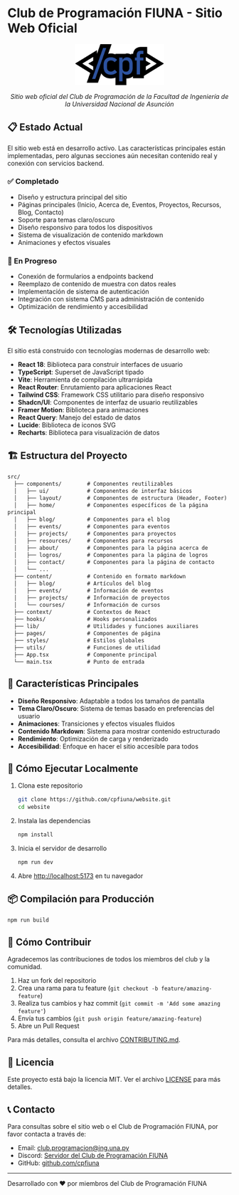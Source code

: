 # Club de Programación FIUNA - Sitio Web Oficial

<div align="center">
  <img src="public/cpf-logo.png" alt="Logo del Club de Programación FIUNA" width="200" />
  <p><em>Sitio web oficial del Club de Programación de la Facultad de Ingeniería de la Universidad Nacional de Asunción</em></p>
</div>

## 📋 Estado Actual

El sitio web está en desarrollo activo. Las características principales están implementadas, pero algunas secciones aún necesitan contenido real y conexión con servicios backend.

### ✅ Completado
- Diseño y estructura principal del sitio
- Páginas principales (Inicio, Acerca de, Eventos, Proyectos, Recursos, Blog, Contacto)
- Soporte para temas claro/oscuro
- Diseño responsivo para todos los dispositivos
- Sistema de visualización de contenido markdown
- Animaciones y efectos visuales

### 🚧 En Progreso
- Conexión de formularios a endpoints backend
- Reemplazo de contenido de muestra con datos reales
- Implementación de sistema de autenticación
- Integración con sistema CMS para administración de contenido
- Optimización de rendimiento y accesibilidad

## 🛠️ Tecnologías Utilizadas

El sitio está construido con tecnologías modernas de desarrollo web:

- **React 18**: Biblioteca para construir interfaces de usuario
- **TypeScript**: Superset de JavaScript tipado
- **Vite**: Herramienta de compilación ultrarrápida
- **React Router**: Enrutamiento para aplicaciones React
- **Tailwind CSS**: Framework CSS utilitario para diseño responsivo
- **Shadcn/UI**: Componentes de interfaz de usuario reutilizables
- **Framer Motion**: Biblioteca para animaciones
- **React Query**: Manejo del estado de datos
- **Lucide**: Biblioteca de iconos SVG
- **Recharts**: Biblioteca para visualización de datos

## 🏗️ Estructura del Proyecto

```
src/
  ├── components/        # Componentes reutilizables
  │   ├── ui/            # Componentes de interfaz básicos
  │   ├── layout/        # Componentes de estructura (Header, Footer)
  │   ├── home/          # Componentes específicos de la página principal
  │   ├── blog/          # Componentes para el blog
  │   ├── events/        # Componentes para eventos
  │   ├── projects/      # Componentes para proyectos
  │   ├── resources/     # Componentes para recursos
  │   ├── about/         # Componentes para la página acerca de
  │   ├── logros/        # Componentes para la página de logros
  │   ├── contact/       # Componentes para la página de contacto
  │   └── ...
  ├── content/           # Contenido en formato markdown
  │   ├── blog/          # Artículos del blog
  │   ├── events/        # Información de eventos
  │   ├── projects/      # Información de proyectos
  │   └── courses/       # Información de cursos
  ├── context/           # Contextos de React
  ├── hooks/             # Hooks personalizados
  ├── lib/               # Utilidades y funciones auxiliares
  ├── pages/             # Componentes de página
  ├── styles/            # Estilos globales
  ├── utils/             # Funciones de utilidad
  ├── App.tsx            # Componente principal
  └── main.tsx           # Punto de entrada
```

## 📝 Características Principales

- **Diseño Responsivo**: Adaptable a todos los tamaños de pantalla
- **Tema Claro/Oscuro**: Sistema de temas basado en preferencias del usuario
- **Animaciones**: Transiciones y efectos visuales fluidos
- **Contenido Markdown**: Sistema para mostrar contenido estructurado
- **Rendimiento**: Optimización de carga y renderizado
- **Accesibilidad**: Enfoque en hacer el sitio accesible para todos

## 🚀 Cómo Ejecutar Localmente

1. Clona este repositorio
   ```bash
   git clone https://github.com/cpfiuna/website.git
   cd website
   ```

2. Instala las dependencias
   ```bash
   npm install
   ```

3. Inicia el servidor de desarrollo
   ```bash
   npm run dev
   ```

4. Abre [http://localhost:5173](http://localhost:5173) en tu navegador

## 📦 Compilación para Producción

```bash
npm run build
```

## 🤝 Cómo Contribuir

Agradecemos las contribuciones de todos los miembros del club y la comunidad.

1. Haz un fork del repositorio
2. Crea una rama para tu feature (`git checkout -b feature/amazing-feature`)
3. Realiza tus cambios y haz commit (`git commit -m 'Add some amazing feature'`)
4. Envía tus cambios (`git push origin feature/amazing-feature`)
5. Abre un Pull Request

Para más detalles, consulta el archivo [CONTRIBUTING.md](CONTRIBUTING.md).

## 📄 Licencia

Este proyecto está bajo la licencia MIT. Ver el archivo [LICENSE](LICENSE) para más detalles.

## 📞 Contacto

Para consultas sobre el sitio web o el Club de Programación FIUNA, por favor contacta a través de:
- Email: [club.programacion@ing.una.py](mailto:club.programacion@ing.una.py)
- Discord: [Servidor del Club de Programación FIUNA](https://discord.gg/clubprogramacionfiuna)
- GitHub: [github.com/cpfiuna](https://github.com/cpfiuna)

---

Desarrollado con ❤️ por miembros del Club de Programación FIUNA
